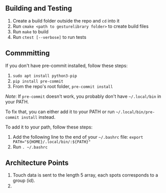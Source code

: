 ## Building and Testing
1. Create a build folder outside the repo and `cd` into it
2. Run `cmake <path to gesturelibrary folder>` to create build files
3. Run `make` to build
4. Run `ctest [--verbose]` to run tests

## Commmitting
If you don't have pre-commit installed, follow these steps:
1. `sudo apt install python3-pip`
2. `pip install pre-commit`
3. From the repo's root folder, `pre-commit install`

*Note*: If `pre-commit` doesn't work, you probably don't have `~/.local/bin` in your PATH.

To fix that, you can either add it to your PATH or run `~/.local/bin/pre-commit install` instead.

To add it to your path, follow these steps:
1. Add the following line to the end of your `~/.bashrc` file: `export PATH="${HOME}/.local/bin/:${PATH}"`
2. Run `. ~/.bashrc`

## Architecture Points
1. Touch data is sent to the length 5 array, each spots corresponds to a group (id).
2. 